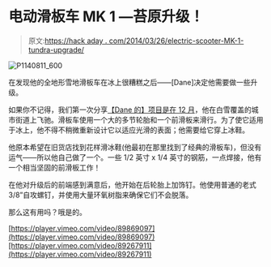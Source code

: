 # 电动滑板车 MK 1 —苔原升级！

> 原文:[https://hack aday . com/2014/03/26/electric-scooter-MK-1-tundra-upgrade/](https://hackaday.com/2014/03/26/electric-scooter-mk-1-tundra-upgrade/)

![P1140811_600](../Images/5823621c510ec2a00a777f7ce2b45ad2.png)

在发现他的全地形雪地滑板车在冰上很糟糕之后——[Dane]决定他需要做一些升级。

如果你不记得，我们第一次分享[【Dane 的】项目是在 12 月](http://hackaday.com/2013/12/30/electric-snow-scooter/)，他在白雪覆盖的城市街道上飞驰。滑板车使用一个大的多节轮胎和一个前滑板来滑行。为了使它适用于冰上，他不得不稍微重新设计它以适应光滑的表面；他需要给它穿上冰鞋。

他原本希望在旧货店找到花样滑冰鞋(他最初在那里找到了经典的滑板车)，但没有运气——所以他自己做了一个。一些 1/2 英寸 x 1/4 英寸的钢筋，一点焊接，他有一个相当坚固的前滑板工作！

在他对升级后的前端感到满意后，他开始在后轮胎上加饰钉。他使用普通的老式 3/8”自攻螺钉，并使用大量环氧树脂来确保它们不会脱落。

那么这有用吗？哦是的。

[https://player.vimeo.com/video/89869097](https://player.vimeo.com/video/89869097)[https://player.vimeo.com/video/89267911](https://player.vimeo.com/video/89267911)